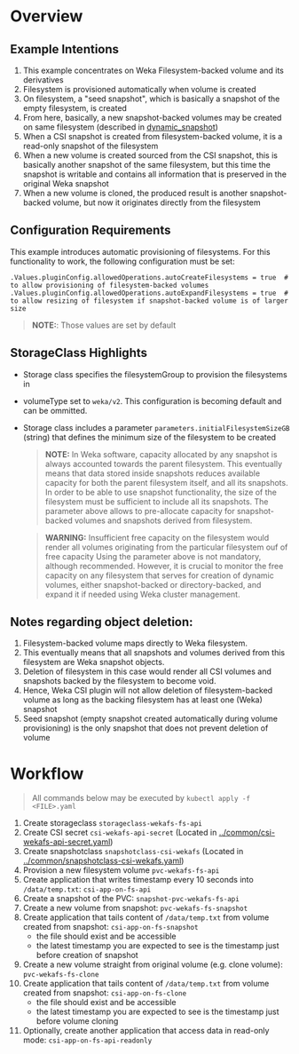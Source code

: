 # Overview
## Example Intentions
1. This example concentrates on Weka Filesystem-backed volume and its derivatives
2. Filesystem is provisioned automatically when volume is created
3. On filesystem, a "seed snapshot", which is basically a snapshot of the empty filesystem, is created
4. From here, basically, a new snapshot-backed volumes may be created on same filesystem (described in [dynamic_snapshot](../dynamic_snapshot))
5. When a CSI snapshot is created from filesystem-backed volume, it is a read-only snapshot of the filesystem
6. When a new volume is created sourced from the CSI snapshot, this is basically another snapshot of the same filesystem, 
   but this time the snapshot is writable and contains all information that is preserved in the original Weka snapshot
7. When a new volume is cloned, the produced result is another snapshot-backed volume, but now it originates directly
   from the filesystem


## Configuration Requirements
This example introduces automatic provisioning of filesystems. For this functionality to work, the following configuration must be set:
```
.Values.pluginConfig.allowedOperations.autoCreateFilesystems = true  # to allow provisioning of filesystem-backed volumes
.Values.pluginConfig.allowedOperations.autoExpandFilesystems = true  # to allow resizing of filesystem if snapshot-backed volume is of larger size
```
> **NOTE:**: Those values are set by default

## StorageClass Highlights
- Storage class specifies the filesystemGroup to provision the filesystems in
- volumeType set to `weka/v2`. This configuration is becoming default and can be ommitted.
- Storage class includes a parameter `parameters.initialFilesystemSizeGB` (string) that defines the minimum size of the filesystem to be created
  > **NOTE:** In Weka software, capacity allocated by any snapshot is always accounted towards the parent filesystem. 
  > This eventually means that data stored inside snapshots reduces available capacity for both the parent filesystem itself, and all its snapshots. 
  > In order to be able to use snapshot functionality, the size of the filesystem must be sufficient to include all its snapshots.
  > The parameter above allows to pre-allocate capacity for snapshot-backed volumes and snapshots derived from filesystem.
  
  > **WARNING:** Insufficient free capacity on the filesystem would render all volumes originating from the particular filesystem ouf of free capacity
  > Using the parameter above is not mandatory, although recommended. However, it is crucial to monitor the free capacity on any filesystem that serves
  > for creation of dynamic volumes, either snapshot-backed or directory-backed, and expand it if needed using Weka cluster management.  


## Notes regarding object deletion:
1. Filesystem-backed volume maps directly to Weka filesystem. 
2. This eventually means that all snapshots and volumes derived from this filesystem are Weka snapshot objects.
3. Deletion of filesystem in this case would render all CSI volumes and snapshots backed by the filesystem to become void.
4. Hence, Weka CSI plugin will not allow deletion of filesystem-backed volume as long as the backing filesystem has at least one (Weka) snapshot  
5. Seed snapshot (empty snapshot created automatically during volume provisioning) is the only snapshot that does not prevent deletion of volume

# Workflow
> All commands below may be executed by `kubectl apply -f <FILE>.yaml`
1. Create storageclass `storageclass-wekafs-fs-api`
2. Create CSI secret `csi-wekafs-api-secret`  (Located in [../common/csi-wekafs-api-secret.yaml](../common/csi-wekafs-api-secret.yaml)) 
3. Create snapshotclass `snapshotclass-csi-wekafs` (Located in [../common/snapshotclass-csi-wekafs.yaml](../common/snapshotclass-csi-wekafs.yaml))
4. Provision a new filesystem volume `pvc-wekafs-fs-api`
5. Create application that writes timestamp every 10 seconds into `/data/temp.txt`: `csi-app-on-fs-api`
6. Create a snapshot of the PVC: `snapshot-pvc-wekafs-fs-api`
7. Create a new volume from snapshot: `pvc-wekafs-fs-snapshot`
8. Create application that tails content of `/data/temp.txt` from volume created from snapshot: `csi-app-on-fs-snapshot`
   - the file should exist and be accessible
   - the latest timestamp you are expected to see is the timestamp just before creation of snapshot
9. Create a new volume straight from original volume (e.g. clone volume): `pvc-wekafs-fs-clone`
10. Create application that tails content of `/data/temp.txt` from volume created from snapshot: `csi-app-on-fs-clone`
    - the file should exist and be accessible
    - the latest timestamp you are expected to see is the timestamp just before volume cloning
11. Optionally, create another application that access data in read-only mode: `csi-app-on-fs-api-readonly`
